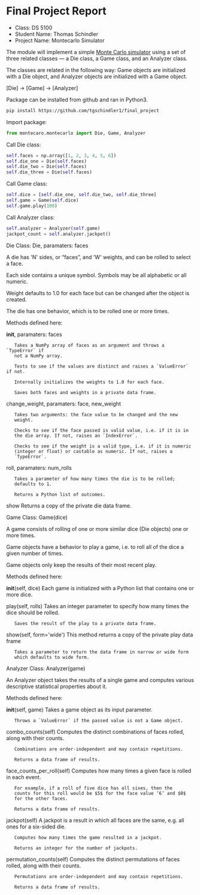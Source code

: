 # Final Project Report

* Class: DS 5100
* Student Name: Thomas Schindler
* Project Name: Montecarlo Simulator

The module will implement a simple [Monte Carlo
simulator](https://en.wikipedia.org/wiki/Monte_Carlo_method) using a set
of three related classes — a Die class, a Game class, and an Analyzer
class.

The classes are related in the following way: Game objects are
initialized with a Die object, and Analyzer objects are initialized with
a Game object.

\[Die\] &rarr; \[Game\] &rarr; \[Analyzer\]

Package can be installed from github and ran in Python3.

```bash
pip install https://github.com/tgschindler1/final_project
```

Import package:
```python
from montecaro.montecarlo import Die, Game, Analyzer
```
Call Die class:
```python
self.faces = np.array([1, 2, 3, 4, 5, 6])
self.die_one = Die(self.faces)
self.die_two = Die(self.faces)
self.die_three = Die(self.faces)
```
Call Game class:
```python
self.dice = [self.die_one, self.die_two, self.die_three]
self.game = Game(self.dice)
self.game.play(100)
```
Call Analyzer class:
```python
self.analyzer = Analyzer(self.game)
jackpot_count = self.analyzer.jackpot()
```
Die Class:
   Die, paramaters: faces
   
   A die has 'N' sides, or “faces”, and 'W' weights, and can be rolled
   to select a face.
   
   Each side contains a unique symbol. Symbols may be all alphabetic or
   all numeric.
   
   Weight defaults to 1.0 for each face but can be changed after the
   object is created.
   
   The die has one behavior, which is to be rolled one or more times.
   
   Methods defined here:
   
   __init__, paramaters: faces
   
       Takes a NumPy array of faces as an argument and throws a `TypeError` if
       not a NumPy array.
       
       Tests to see if the values are distinct and raises a `ValueError` if not.
       
       Internally initializes the weights to 1.0 for each face.
       
       Saves both faces and weights in a private data frame.
   
   change_weight, paramaters: face, new_weight
   
       Takes two arguments: the face value to be changed and the new
       weight.
       
       Checks to see if the face passed is valid value, i.e. if it is in
       the die array. If not, raises an `IndexError`.
       
       Checks to see if the weight is a valid type, i.e. if it is numeric
       (integer or float) or castable as numeric. If not, raises a
       `TypeError`.
   
   roll, paramaters: num_rolls
   
       Takes a parameter of how many times the die is to be rolled;
       defaults to 1.
       
       Returns a Python list of outcomes.
  
   show
       Returns a copy of the private die data frame.

Game Class:
   Game(dice)
   
   A game consists of rolling of one or more similar dice (Die objects)
   one or more times.
   
   Game objects have a behavior to play a game, i.e. to roll all of the
   dice a given number of times.
   
   Game objects only keep the results of their most recent play.
   
   Methods defined here:
   
   __init__(self, dice)
       Each game is initialized with a Python list that contains one or
       more dice.
   
   play(self, rolls)
       Takes an integer parameter to specify how many times the dice should
       be rolled.
       
       Saves the result of the play to a private data frame.
   
   show(self, form='wide')
       This method returns a copy of the private play data frame
       
       Takes a parameter to return the data frame in narrow or wide form
       which defaults to wide form.
       
Analyzer Class:
   Analyzer(game)
   
   An Analyzer object takes the results of a single game and computes
   various descriptive statistical properties about it.
   
   Methods defined here:
   
   __init__(self, game)
       Takes a game object as its input parameter. 
       
       Throws a `ValueError` if the passed value is not a Game object.
   
   combo_counts(self)
       Computes the distinct combinations of faces rolled, along with their
       counts.
       
       Combinations are order-independent and may contain repetitions.
       
       Returns a data frame of results.
   
   face_counts_per_roll(self)
       Computes how many times a given face is rolled in each event.
       
       For example, if a roll of five dice has all sixes, then the
       counts for this roll would be $5$ for the face value ‘6’ and $0$
       for the other faces.
       
       Returns a data frame of results.
   
   jackpot(self)
       A jackpot is a result in which all faces are the same, e.g. all ones
       for a six-sided die.
       
       Computes how many times the game resulted in a jackpot.
       
       Returns an integer for the number of jackpots.
   
   permutation_counts(self)
       Computes the distinct permutations of faces rolled, along with their
       counts.
       
       Permutations are order-independent and may contain repetitions.
       
       Returns a data frame of results.
